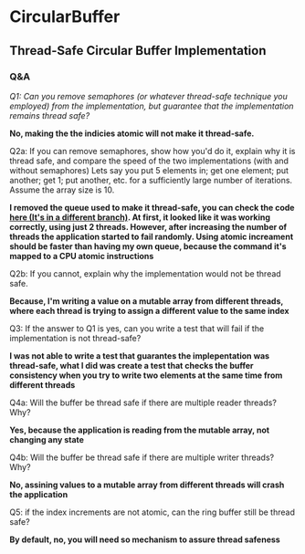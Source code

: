 # CircularBuffer
## Thread-Safe Circular Buffer Implementation

### Q&A

*Q1: Can you remove semaphores (or whatever thread-safe technique you employed) from the implementation, but guarantee that the implementation remains thread safe?*

**No, making the the indicies atomic will not make it thread-safe.**

Q2a: If you can remove semaphores,
        show how you'd do it,
        explain why it is thread safe, and
        compare the speed of the two implementations (with and without semaphores)
                Lets say you put 5 elements in; get one element; put another; get 1;
                put another, etc. for a sufficiently large number of iterations. Assume the array size is 10.
                
**I removed the queue used to make it thread-safe, you can check the code [here (It's in a different branch)](https://github.com/marciok/CircularBuffer/blob/atomic-increment/CircularBuffer/CircularBuffer.swift).
At first, it looked like it was working correctly, using just 2 threads. However, after increasing the number of threads the application started to fail randomly.
Using atomic increament should be faster than having my own queue, because the command it's mapped to a CPU atomic instructions**                

Q2b: If you cannot, explain why the implementation would not be thread safe.

**Because, I'm writing a value on a mutable array from different threads, where each thread is trying to assign a different value to the same index**

Q3: If the answer to Q1 is yes, can you write a test that will fail if the implementation is not thread-safe?

**I was not able to write a test that guarantes the implepentation was thread-safe, what I did was create a test that checks the buffer consistency when you try to write two elements at the same time from different threads**

Q4a: Will the buffer be thread safe if there are multiple reader threads? Why?

**Yes, because the application is reading from the mutable array, not changing any state**

Q4b: Will the buffer be thread safe if there are multiple writer threads? Why?

**No, assining values to a mutable array from different threads will crash the application**

Q5: if the index increments are not atomic, can the ring buffer still be thread safe?

**By default, no, you will need so mechanism to assure thread safeness**
